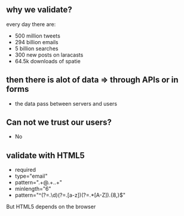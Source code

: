 ## why we validate?

every day there are:

-   500 million tweets
-   294 billion emails
-   5 billion searches
-   300 new posts on laracasts
-   64.5k downloads of spatie

## then there is alot of data => through APIs or in forms

-   the data pass between servers and users

## Can not we trust our users?

-   No

## validate with HTML5

-   required
-   type="email"
-   pattern=".+@.+\..+"
-   minlength="6"
-   pattern="^(?=.\d)(?=.[a-z])(?=.\*[A-Z]).{8,}\$"

But HTML5 depends on the browser
